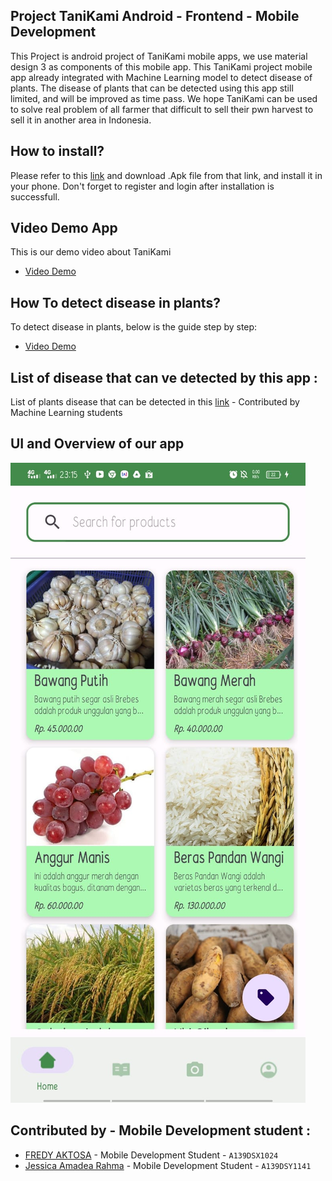 ## Project TaniKami Android - Frontend - Mobile Development
This Project is android project of TaniKami mobile apps, we use material design 3 as components of this mobile app. This TaniKami project mobile app already integrated with Machine Learning model to detect disease of plants. The disease of plants that can be detected using this app still limited, and will be improved as time pass. We hope TaniKami can be used to solve real problem of all farmer that difficult to sell their pwn harvest to sell it in another area in Indonesia.

## How to install?
Please refer to this [link](https://drive.google.com/file/d/1TF5WZMqernF3dTCGdTxFY91zBxFr8rFS/view?usp=sharing) and download .Apk file from that link, and install it in your phone. Don't forget to register and login after installation is successfull.

## Video Demo App
This is our demo video about TaniKami 
* [Video Demo](https://drive.google.com/file/d/1KUrF9_4bdvi4qgA0xnSzAtZFxl-k87NF/view?usp=sharing)

## How To detect disease in plants?
To detect disease in plants, below is the guide step by step:
* [Video Demo](https://drive.google.com/file/d/1c9bS_UyCzQ1IZbjfeML23CpTuWUtWz7L/view?usp=sharing)

## List of disease that can ve detected by this app :
List of plants disease that can be detected in this [link](https://github.com/C23-PS237/TaniKami-Machine-Learning-MobileNet/blob/main/ThirthyEightPlusRice.txt) - Contributed by Machine Learning students

## UI and Overview of our app
![Home](app/src/main/res/drawable/ss2.jpg)

## Contributed by - Mobile Development student : 
* [FREDY AKTOSA](https://www.linkedin.com/in/aktofredy/) - Mobile Development Student - `A139DSX1024`
* [Jessica Amadea Rahma](https://www.linkedin.com/in/jessica-amadea-rahma-244040221/) - Mobile Development Student - `A139DSY1141`

